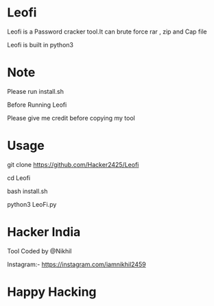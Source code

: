 # Leofi
Leofi is a Password cracker tool.It can brute force rar , zip and Cap file 


Leofi is built in python3

# Note 
Please run install.sh


Before Running Leofi


Please give me credit before copying my tool

# Usage

git clone https://github.com/Hacker2425/Leofi


cd Leofi


bash install.sh


python3 LeoFi.py

# Hacker India
Tool Coded by @Nikhil 


Instagram:- https://instagram.com/iamnikhil2459

# Happy Hacking
